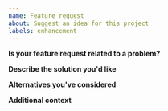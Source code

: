 ```yaml
---
name: Feature request
about: Suggest an idea for this project
labels: enhancement
---
```


**Is your feature request related to a problem?**

**Describe the solution you'd like**

**Alternatives you've considered**

**Additional context**
